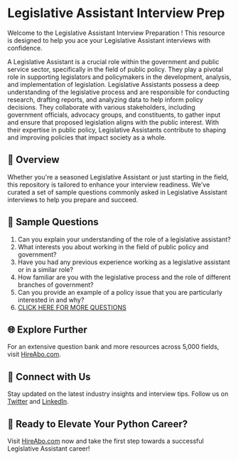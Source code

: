 # Legislative Assistant Interview Prep

Welcome to the Legislative Assistant Interview Preparation ! This resource is designed to help you ace your Legislative Assistant interviews with confidence.

A Legislative Assistant is a crucial role within the government and public service sector, specifically in the field of public policy. They play a pivotal role in supporting legislators and policymakers in the development, analysis, and implementation of legislation. Legislative Assistants possess a deep understanding of the legislative process and are responsible for conducting research, drafting reports, and analyzing data to help inform policy decisions. They collaborate with various stakeholders, including government officials, advocacy groups, and constituents, to gather input and ensure that proposed legislation aligns with the public interest. With their expertise in public policy, Legislative Assistants contribute to shaping and improving policies that impact society as a whole.

## 🚀 Overview

Whether you're a seasoned Legislative Assistant or just starting in the field, this repository is tailored to enhance your interview readiness. We've curated a set of sample questions commonly asked in Legislative Assistant interviews to help you prepare and succeed.

## 📝 Sample Questions

1. Can you explain your understanding of the role of a legislative assistant?
2. What interests you about working in the field of public policy and government?
3. Have you had any previous experience working as a legislative assistant or in a similar role?
4. How familiar are you with the legislative process and the role of different branches of government?
5. Can you provide an example of a policy issue that you are particularly interested in and why?
6. [CLICK HERE FOR MORE QUESTIONS](https://hireabo.com/job/17_2_1/Legislative%20Assistant)

## 🌐 Explore Further

For an extensive question bank and more resources across 5,000 fields, visit [HireAbo.com](https://www.hireabo.com).

## 📱 Connect with Us

Stay updated on the latest industry insights and interview tips. Follow us on [Twitter](https://twitter.com/hireabo) and [LinkedIn](https://www.linkedin.com/in/hire-abo-3609972a8/).

## 🚀 Ready to Elevate Your Python Career?

Visit [HireAbo.com](https://www.hireabo.com) now and take the first step towards a successful Legislative Assistant career!